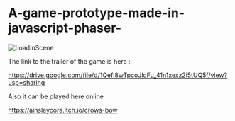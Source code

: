 # A-game-prototype-made-in-javascript-phaser-

![LoadInScene](https://user-images.githubusercontent.com/67305202/134953624-d7098b0a-06a3-4d18-a69a-5ae2f4373224.png)

The link to the trailer of the game is here : 

https://drive.google.com/file/d/1Qefi8wTpcoJloFu_41n1xexz2i5tUQ5f/view?usp=sharing

Also it can be played here online : 

https://ainsleycora.itch.io/crows-bow
